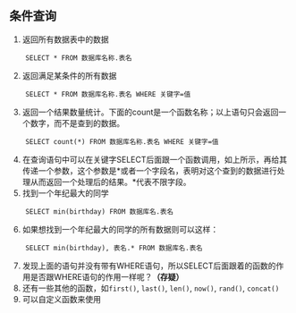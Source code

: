 ## 条件查询  
1. 返回所有数据表中的数据
```
    SELECT * FROM 数据库名称.表名
```
2. 返回满足某条件的所有数据
```
    SELECT * FROM 数据库名称.表名 WHERE 关键字=值
```
3. 返回一个结果数量统计。下面的count是一个函数名称；以上语句只会返回一个数字，而不是查到的数据。
```
    SELECT count(*) FROM 数据库名称.表名 WHERE 关键字=值
```
4. 在查询语句中可以在关键字SELECT后面跟一个函数调用，如上所示，再给其传递一个参数，这个参数是\*或者一个字段名，表明对这个查到的数据进行处理从而返回一个处理后的结果。*代表不限字段。
5. 找到一个年纪最大的同学
```
    SELECT min(birthday) FROM 数据库名.表名
```
6. 如果想找到一个年纪最大的同学的所有数据则可以这样：
```
    SELECT min(birthday), 表名.* FROM 数据库名.表名
```
7. 发现上面的语句并没有带有WHERE语句，所以SELECT后面跟着的函数的作用是否跟WHERE语句的作用一样呢？**（存疑）**
8. 还有一些其他的函数，如`first()`, `last()`, `len()`, `now()`, `rand()`, `concat()`
9. 可以自定义函数来使用